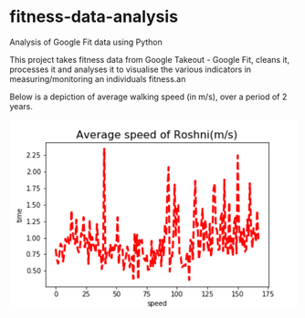 # fitness-data-analysis
Analysis of Google Fit data using Python

This project takes fitness data from Google Takeout - Google Fit, cleans it, processes it and analyses it to visualise the various indicators in measuring/monitoring an individuals fitness.an

Below is a depiction of average walking speed (in m/s), over a period of 2 years.

<img src="avg-speed-plot.png" width="600">